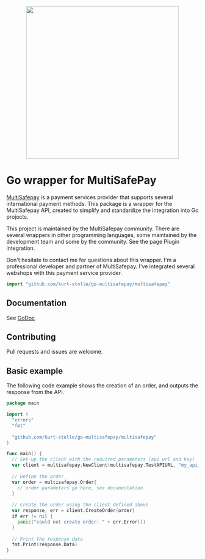 <p align="center">
  <img src="https://www.multisafepay.com/img/multisafepaylogo.svg" width="400px" position="center">
</p>

# Go wrapper for MultiSafePay
[MultiSafepay](https://www.multisafepay.com/about-us/) is a payment services provider that supports several international payment methods. This package is a wrapper for the MultiSafepay API, created to simplify and standardize the integration into Go projects.

This project is maintained by the MultiSafepay community. There are several wrappers in other programming languages, some maintained by the development team and some by the community. See the page Plugin integration.

Don't hesitate to contact me for questions about this wrapper. I'm a professional developer and partner of MultiSafepay. I've integrated several webshops with this payment service provider.
```go
import "github.com/kurt-stolle/go-multisafepay/multisafepay"
```

## Documentation
See [GoDoc](https://godoc.org/github.com/kurt-stolle/go-multisafepay/multisafepay)

## Contributing
Pull requests and issues are welcome.

## Basic example
The following code example shows the creation of an order, and outputs the response from the API.
```go
package main

import (
  "errors"
  "fmt"
  
  "github.com/kurt-stolle/go-multisafepay/multisafepay"
)

func main() {
  // Set-up the client with the required parameters (api url and key)
  var client = multisafepay.NewClient(multisafepay.TestAPIURL, "my_api_key")
  
  // Define the order
  var order = multisafepay.Order{
    // order parameters go here, see documentation
  }
  
  // Create the order using the client defined above
  var response, err = client.CreateOrder(order)
  if err != nil {
    panic("could not create order: " + err.Error())
  }
  
  // Print the response data
  fmt.Print(response.Data)
}

```
